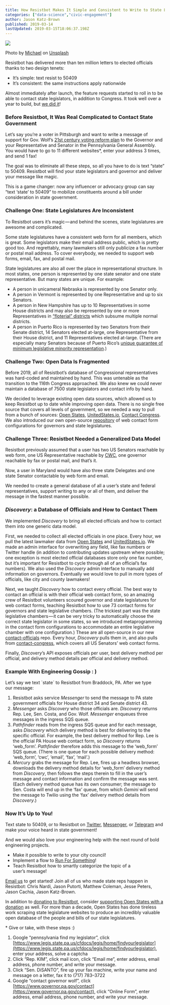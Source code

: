 ```yaml
---
title: How Resistbot Makes It Simple and Consistent to Write to State Lawmakers
categories: ["data-science","civic-engagement"]
author: Jason Katz-Brown
published: 2019-03-14
lastUpdated: 2019-03-15T18:06:37.198Z
---
```

![](https://cdn-images-1.medium.com/max/1024/1*TN4D52XajcYPSmWVhaarRA.jpeg)

Photo by [Michael](https://unsplash.com/photos/9wXvgLMDetA?utm_source=unsplash&utm_medium=referral&utm_content=creditCopyText) on [Unsplash](https://unsplash.com/search/photos/legislature?utm_source=unsplash&utm_medium=referral&utm_content=creditCopyText)

Resistbot has delivered more than ten million letters to elected officials thanks to two design tenets:

*   It’s simple: text resist to 50409
*   It’s consistent: the same instructions apply nationwide

Almost immediately after launch, the feature requests started to roll in to be able to contact state legislators, in addition to Congress. It took well over a year to build, but [we did it](https://resistbot.news/you-can-now-text-your-state-lawmakers-with-resistbot-2cf8773ee06d)!

### Before Resistbot, It Was Real Complicated to Contact State Government

Let’s say you’re a voter in Pittsburgh and want to write a message of support for Gov. Wolf’s [21st century voting reform plan](https://www.governor.pa.gov/governor-wolf-announces-21st-century-voting-reform-plan-pennsylvania/) to the Governor and your Representative and Senator in the Pennsylvania General Assembly. You would have to go to 11 different websites\*, enter your address 3 times, and send 1 fax!

The goal was to eliminate all these steps, so all you have to do is text “state” to 50409. Resistbot will find your state legislators and governor and deliver your message like magic.

This is a game changer: now any influencer or advocacy group can say “text ‘state’ to 50409” to mobilize constituents around a bill under consideration in state government.

### Challenge One: State Legislatures Are Inconsistent

To Resistbot users it’s magic — and behind the scenes, state legislatures are awesome and complicated.

Some state legislatures have a consistent web form for all members, which is great. Some legislators make their email address public, which is pretty good too. And regrettably, many lawmakers still only publicize a fax number or postal mail address. To cover everybody, we needed to support web forms, email, fax, and postal mail.

State legislatures are also all over the place in representational structure. In most states, one person is represented by one state senator and one state representative. But many states are unique. For example:

*   A person in unicameral Nebraska is represented by one Senator only.
*   A person in Vermont is represented by one Representative and up to six Senators.
*   A person in New Hampshire has up to 10 Representatives in some House districts and may also be represented by one or more Representatives in [“floterial” districts](https://www.eagletribune.com/news/local_news/floterial-districts-are-back-in-granite-state/article_c535dc48-26e2-5083-8a74-62c6672c8344.html) which subsume multiple normal districts.
*   A person in Puerto Rico is represented by two Senators from their Senate district, 14 Senators elected at-large, one Representative from their House district, and 11 Representatives elected at-large. (There are especially many Senators because of Puerto Rico’s [unique guarantee of minimum legislative minority representation](https://en.wikipedia.org/wiki/Senate_of_Puerto_Rico#Majority_and_minority_parties).)

### Challenge Two: Open Data Is Fragmented

Before 2019, all of Resistbot’s database of Congressional representatives was hard-coded and maintained by hand. This was untenable as the transition to the 116th Congress approached. We also knew we could never maintain a database of 7500 state legislators and contact info by hand.

We decided to leverage existing open data sources, which allowed us to keep Resistbot up to date while improving open data. There is no single free source that covers all levels of government, so we needed a way to pull from a bunch of sources: [Open States](https://openstates.org), [UnitedStates.io](https://theunitedstates.io/congress-legislators), [Contact Congress](https://github.com/unitedstates/contact-congress). We also introduced our own open-source [repository](https://github.com/resistbot/contact-officials) of web contact form configurations for governors and state legislatures.

### Challenge Three: Resistbot Needed a Generalized Data Model

Resistbot previously assumed that a user has two US Senators reachable by web form, one US Representative reachable by [CWC](https://www.house.gov/doing-business-with-the-house/communicating-with-congress-cwc), one governor reachable by fax or postal mail, and that’s it.

Now, a user in Maryland would have also three state Delegates and one state Senator contactable by web form and email.

We needed to create a general database of all a user’s state and federal representatives, support writing to any or all of them, and deliver the message in the fastest manner possible.

### _Discovery_: a Database of Officials and How to Contact Them

We implemented _Discovery_ to bring all elected officials and how to contact them into one generic data model.

First, we needed to collect all elected officials in one place. Every hour, we pull the latest lawmaker data from [Open States](https://openstates.org) and [UnitedStates.io](https://theunitedstates.io/congress-legislators). We made an admin interface for overwriting any field, like fax numbers or Twitter handle (in addition to contributing updates upstream where possible; one exception is most elected official databases store only one fax number, but it’s important for Resistbot to cycle through all of an official’s fax numbers). We also used the _Discovery_ admin interface to manually add information on governors. Eventually we would love to pull in more types of officials, like city and county lawmakers!

Next, we taught _Discovery_ how to contact every official. The best way to contact an official is with their official web contact form, so an amazing crew of Resistbot volunteers scoured governor and state legislatures for web contact forms, teaching Resistbot how to use 73 contact forms for governors and state legislative chambers. (The trickiest part was the state legislative chambers — it can be very tricky to automatically choose the correct state legislator in some states, so we introduced metaprogramming in the contact form configurations to accommodate an entire legislative chamber with one configuration.) These are all open-source in our new [contact-officials](https://github.com/resistbot/contact-officials) repo. Every hour, _Discovery_ pulls them in, and also pulls from [contact-congress](https://github.com/unitedstates/contact-congress), which covers all US Senators’ web contact forms.

Finally, _Discovery_’s API exposes officials per user, best delivery method per official, and delivery method details per official and delivery method.

### Example With Engineering Gossip : )

Let’s say we text \`state\` to Resistbot from Braddock, PA. After we type our message:

1.  Resistbot asks service _Messenger_ to send the message to PA state government officials for House district 34 and Senate district 43.
2.  _Messenger_ asks _Discovery_ who those officials are. _Discovery_ returns Rep. Lee, Sen. Costa, and Gov. Wolf. _Messenger_ enqueues three messages in the ingress SQS queue.
3.  _Pathfinder_ reads from the ingress SQS queue and for each message, asks _Discovery_ which delivery method is best for delivering to the specific official. For example, the best delivery method for Rep. Lee is the official PA House web contact form, so _Discovery_ returns ‘web\_form’. _Pathfinder_ therefore adds this message to the ‘web\_form’ SQS queue. (There is one queue for each possible delivery method: ‘web\_form’, ‘cwc’, ‘email’, ‘fax’, ‘mail’.)
4.  _Mercury_ grabs the message for Rep. Lee, fires up a headless browser, downloads the delivery method details for ‘web\_form’ delivery method from _Discovery_, then follows the steps therein to fill in the user’s message and contact information and confirm the message was sent. (Each delivery method queue has its own consumer; the message to Sen. Costa will end up in the ‘fax’ queue, from which _Gemini_ will send the message to Twilio using the ‘fax’ delivery method details from _Discovery_.)

### Now It’s Up to You!

Text state to 50409, or to Resistbot on [Twitter](https://twitter.com/messages/compose?recipient_id=835740314006511618&text=state), [Messenger](https://m.me/resistbot), or [Telegram](https://t.me/resistbot) and make your voice heard in state government!

And we would also love your engineering help with the next round of bold engineering projects.

*   Make it possible to write to your city council!
*   Implement a flow to [Run For Something](https://runforsomething.net/)!
*   Teach Resistbot how to smartly categorize the topic of a user’s message!

[Email us](mailto:volunteer@resist.bot) to get started! Join all of us who made state reps happen in Resistbot: Chris Nardi, Jason Putorti, Matthew Coleman, Jesse Peters, Jason Cachia, Jason Katz-Brown.

In addition to [donating to Resistbot](https://resist.bot/donate), consider [supporting Open States with a donation](https://openstates.org/donate/) as well. For more than a decade, Open States has done tireless work scraping state legislature websites to produce an incredibly valuable open database of the people and bills of our state legislatures.

\* Give or take, with these steps :)

1.  Google “pennsylvania find my legislator”, click [https://www.legis.state.pa.us/cfdocs/legis/home/findyourlegislator](https://www.legis.state.pa.us/cfdocs/legis/home/findyourlegislator), enter your address, solve a captcha
2.  Click “Rep. KIM”, click mail icon, click “Email me”, enter address, email address, phone number, and write your message.
3.  Click “Sen. DiSANTO”, fire up your fax machine, write your name and message on a letter, fax it to (717) 783–3722
4.  Google “contact governor wolf”, click [https://www.governor.pa.gov/contact](https://www.governor.pa.gov/contact), click “Online Form”, enter address, email address, phone number, and write your message.